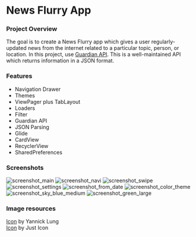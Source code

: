 # News Flurry App


### Project Overview

The goal is to create a News Flurry app which gives a user regularly-updated news from the internet 
related to a particular topic, person, or location. 
In this project, use [Guardian API](http://open-platform.theguardian.com/documentation/). 
This is a well-maintained API which returns information in a JSON format.

### Features

* Navigation Drawer
* Themes
* ViewPager plus TabLayout
* Loaders
* Filter
* Guardian API
* JSON Parsing
* Glide
* CardView
* RecyclerView
* SharedPreferences

### Screenshots

![screenshot_main](https://user-images.githubusercontent.com/33213229/35278055-2862b4ae-008c-11e8-8bed-651025e5b6cc.png)
![screenshot_navi](https://user-images.githubusercontent.com/33213229/35278047-1f11fd2e-008c-11e8-97dc-3ee12654b703.png)
![screenshot_swipe](https://user-images.githubusercontent.com/33213229/35278128-61fac558-008c-11e8-9ebe-95b93f98b117.png)
![screenshot_settings](https://user-images.githubusercontent.com/33213229/35278153-73bc8b14-008c-11e8-993e-5eb0320b9485.png)
![screenshot_from_date](https://user-images.githubusercontent.com/33213229/35278158-78bdb732-008c-11e8-8928-876699833e2f.png)
![screenshot_color_theme](https://user-images.githubusercontent.com/33213229/35278164-7b4c7402-008c-11e8-80f9-8718d3535464.png)
![screenshot_sky_blue_medium](https://user-images.githubusercontent.com/33213229/35278184-880c68a0-008c-11e8-9ec3-c7d0e6dc074a.png)
![screenshot_green_large](https://user-images.githubusercontent.com/33213229/35278192-8b7efa5c-008c-11e8-87eb-f1f426f1df96.png)

### Image resources
[Icon](https://www.iconfinder.com/icons/315754/ball_soccer_icon#size=256) by Yannick Lung<br/>
[Icon](https://www.iconfinder.com/icons/2124145/app_essential_science_ui_icon#size=256) by Just Icon


